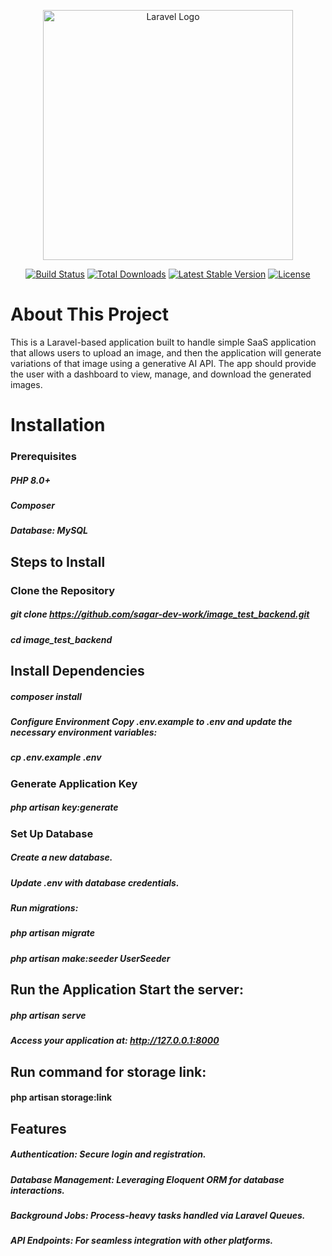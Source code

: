 <p align="center"><a href="https://laravel.com" target="_blank"><img src="https://raw.githubusercontent.com/laravel/art/master/logo-lockup/5%20SVG/2%20CMYK/1%20Full%20Color/laravel-logolockup-cmyk-red.svg" width="400" alt="Laravel Logo"></a></p> <p align="center"> <a href="https://github.com/laravel/framework/actions"><img src="https://github.com/laravel/framework/workflows/tests/badge.svg" alt="Build Status"></a> <a href="https://packagist.org/packages/laravel/framework"><img src="https://img.shields.io/packagist/dt/laravel/framework" alt="Total Downloads"></a> <a href="https://packagist.org/packages/laravel/framework"><img src="https://img.shields.io/packagist/v/laravel/framework" alt="Latest Stable Version"></a> <a href="https://packagist.org/packages/laravel/framework"><img src="https://img.shields.io/packagist/l/laravel/framework" alt="License"></a> </p>

# About This Project
This is a Laravel-based application built to handle simple SaaS application that allows users to upload an image, and then the application will generate variations of that image using a generative AI API. The app should provide the user with a dashboard to view, manage, and download the generated images.

# Installation
### Prerequisites
##### PHP 8.0+
##### Composer
##### Database: MySQL

##  Steps to Install
### Clone the Repository

##### git clone https://github.com/sagar-dev-work/image_test_backend.git
##### cd image_test_backend

## Install Dependencies

##### composer install
##### Configure Environment Copy .env.example to .env and update the necessary environment variables:


##### cp .env.example .env

### Generate Application Key
##### php artisan key:generate


### Set Up Database
##### Create a new database.
##### Update .env with database credentials.

##### Run migrations:

##### php artisan migrate

##### php artisan make:seeder UserSeeder

## Run the Application Start the server:
##### php artisan serve
##### Access your application at: http://127.0.0.1:8000

## Run command for storage link:
#### php artisan storage:link

## Features

##### Authentication: Secure login and registration.

##### Database Management: Leveraging Eloquent ORM for database interactions.

##### Background Jobs: Process-heavy tasks handled via Laravel Queues.
##### API Endpoints: For seamless integration with other platforms.